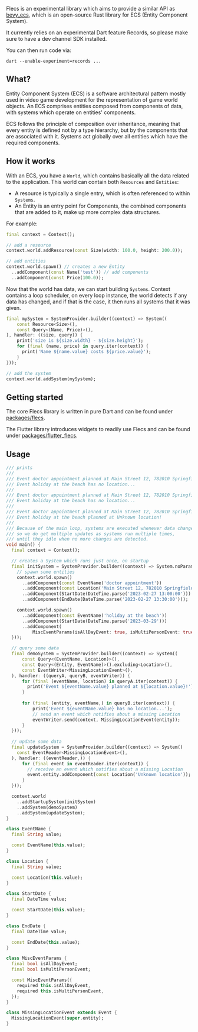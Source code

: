 Flecs is an experimental library which aims to provide a similar API 
as [bevy_ecs](https://docs.rs/bevy_ecs/latest/bevy_ecs/),
which is an open-source Rust library for ECS (Entity Component System).

It currently relies on an experimental Dart feature Records, so please make sure to have
a dev channel SDK installed.

You can then run code via:
```
dart --enable-experiment=records ...
```

## What?

Entity Component System (ECS) is a software architectural pattern mostly used in 
video game development for the representation of game world objects. 
An ECS comprises entities composed from components of data, 
with systems which operate on entities' components.

ECS follows the principle of composition over inheritance, 
meaning that every entity is defined not by a type hierarchy, 
but by the components that are associated with it. 
Systems act globally over all entities which have the required components.

## How it works

With an ECS, you have a `World`, which contains basically all the data related to the application.
This world can contain both `Resources` and `Entities`:

- A resource is typically a single entry, which is often referenced to within `Systems`.
- An Entity is an entry point for Components, the combined components that are added to it, make up more complex data structures.

For example:

```dart
final context = Context();

// add a resource
context.world.addResource(const Size(width: 100.0, height: 200.0));

// add entities
context.world.spawn() // creates a new Entity
  ..addComponent(const Name('test')) // add components
  ..addComponent(const Price(100.0));
```

Now that the world has data, we can start building `Systems`. Context contains a loop scheduler, on every
loop instance, the world detects if any data has changed, and if that is the case, it then runs all systems
that it was given.

```dart
final mySystem = SystemProvider.builder((context) => System((
    const Resource<Size>(),
    const Query<(Name, Price)>(),
), handler: ((size, query)) {
    print('size is ${size.width} - ${size.height}');
    for (final (name, price) in query.iter(context)) {
      print('Name ${name.value} costs ${price.value}');
    }
}));

// add the system
context.world.addSystem(mySystem);
```

## Getting started

The core Flecs library is written in pure Dart and can be found under [packages/flecs](https://github.com/frankpepermans/flecs/tree/master/packages/flecs).

The Flutter library introduces widgets to readily use Flecs and can be found under [packages/flutter_flecs](https://github.com/frankpepermans/flecs/tree/master/packages/flutter_flecs).

## Usage

```dart
/// prints
/// 
/// Event doctor appointment planned at Main Street 12, 782010 Springfield!
/// Event holiday at the beach has no location...
/// 
/// Event doctor appointment planned at Main Street 12, 782010 Springfield!
/// Event holiday at the beach has no location...
/// 
/// Event doctor appointment planned at Main Street 12, 782010 Springfield!
/// Event holiday at the beach planned at Unknown location!
/// 
/// Because of the main loop, systems are executed whenever data changes or when events are fired,
/// so we do get multiple updates as systems run multiple times,
/// until they idle when no more changes are detected.
void main() {
  final context = Context();

  // creates a System which runs just once, on startup
  final initSystem = SystemProvider.builder((context) => System.noParams(() {
    // spawn some entities
    context.world.spawn()
      ..addComponent(const EventName('doctor appointment'))
      ..addComponent(const Location('Main Street 12, 782010 Springfield'))
      ..addComponent(StartDate(DateTime.parse('2023-02-27 13:00:00')))
      ..addComponent(EndDate(DateTime.parse('2023-02-27 13:30:00')));

    context.world.spawn()
      ..addComponent(const EventName('holiday at the beach'))
      ..addComponent(StartDate(DateTime.parse('2023-03-29')))
      ..addComponent(
          MiscEventParams(isAllDayEvent: true, isMultiPersonEvent: true));
  }));

  // query some data
  final demoSystem = SystemProvider.builder((context) => System((
      const Query<(EventName, Location)>(),
      const Query<(Entity, EventName)>().excluding<Location>(),
      const EventWriter<MissingLocationEvent>(),
  ), handler: ((queryA, queryB, eventWriter)) {
      for (final (eventName, location) in queryA.iter(context)) {
        print('Event ${eventName.value} planned at ${location.value}!');
      }
    
      for (final (entity, eventName,) in queryB.iter(context)) {
          print('Event ${eventName.value} has no location...');
          // send an event which notifies about a missing Location
          eventWriter.send(context, MissingLocationEvent(entity));
      }
  }));
    
  // update some data
  final updateSystem = SystemProvider.builder((context) => System((
    const EventReader<MissingLocationEvent>(),
  ), handler: ((eventReader,)) {
      for (final event in eventReader.iter(context)) {
        // receive an event which notifies about a missing Location
        event.entity.addComponent(const Location('Unknown location'));
      }
  }));

  context.world
    ..addStartupSystem(initSystem)
    ..addSystem(demoSystem)
    ..addSystem(updateSystem);
}

class EventName {
  final String value;

  const EventName(this.value);
}

class Location {
  final String value;

  const Location(this.value);
}

class StartDate {
  final DateTime value;

  const StartDate(this.value);
}

class EndDate {
  final DateTime value;

  const EndDate(this.value);
}

class MiscEventParams {
  final bool isAllDayEvent;
  final bool isMultiPersonEvent;

  const MiscEventParams({
    required this.isAllDayEvent,
    required this.isMultiPersonEvent,
  });
}

class MissingLocationEvent extends Event {
  MissingLocationEvent(super.entity);
}
```
